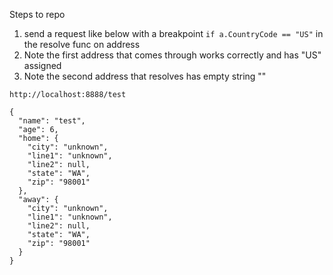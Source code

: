 Steps to repo

1. send a request like below with a breakpoint `if a.CountryCode == "US"` in the resolve func on address
2. Note the first address that comes through works correctly and has "US" assigned
3. Note the second address that resolves has empty string ""

```
http://localhost:8888/test

{
  "name": "test",
  "age": 6,
  "home": {
    "city": "unknown",
    "line1": "unknown",
    "line2": null,
    "state": "WA",
    "zip": "98001"
  },
  "away": {
    "city": "unknown",
    "line1": "unknown",
    "line2": null,
    "state": "WA",
    "zip": "98001"
  }
}
```

